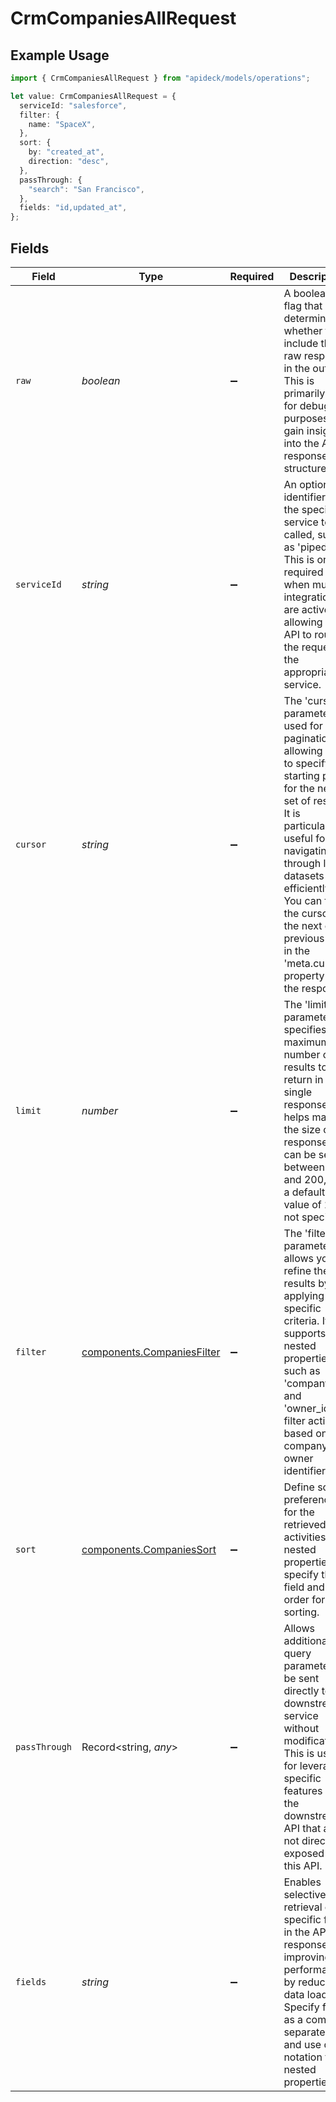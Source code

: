 # CrmCompaniesAllRequest

## Example Usage

```typescript
import { CrmCompaniesAllRequest } from "apideck/models/operations";

let value: CrmCompaniesAllRequest = {
  serviceId: "salesforce",
  filter: {
    name: "SpaceX",
  },
  sort: {
    by: "created_at",
    direction: "desc",
  },
  passThrough: {
    "search": "San Francisco",
  },
  fields: "id,updated_at",
};
```

## Fields

| Field                                                                                                                                                                                                                                                                                                     | Type                                                                                                                                                                                                                                                                                                      | Required                                                                                                                                                                                                                                                                                                  | Description                                                                                                                                                                                                                                                                                               | Example                                                                                                                                                                                                                                                                                                   |
| --------------------------------------------------------------------------------------------------------------------------------------------------------------------------------------------------------------------------------------------------------------------------------------------------------- | --------------------------------------------------------------------------------------------------------------------------------------------------------------------------------------------------------------------------------------------------------------------------------------------------------- | --------------------------------------------------------------------------------------------------------------------------------------------------------------------------------------------------------------------------------------------------------------------------------------------------------- | --------------------------------------------------------------------------------------------------------------------------------------------------------------------------------------------------------------------------------------------------------------------------------------------------------- | --------------------------------------------------------------------------------------------------------------------------------------------------------------------------------------------------------------------------------------------------------------------------------------------------------- |
| `raw`                                                                                                                                                                                                                                                                                                     | *boolean*                                                                                                                                                                                                                                                                                                 | :heavy_minus_sign:                                                                                                                                                                                                                                                                                        | A boolean flag that determines whether to include the raw response in the output. This is primarily used for debugging purposes to gain insights into the API's response structure.                                                                                                                       |                                                                                                                                                                                                                                                                                                           |
| `serviceId`                                                                                                                                                                                                                                                                                               | *string*                                                                                                                                                                                                                                                                                                  | :heavy_minus_sign:                                                                                                                                                                                                                                                                                        | An optional identifier for the specific service to be called, such as 'pipedrive'. This is only required when multiple integrations are active, allowing the API to route the request to the appropriate service.                                                                                         | salesforce                                                                                                                                                                                                                                                                                                |
| `cursor`                                                                                                                                                                                                                                                                                                  | *string*                                                                                                                                                                                                                                                                                                  | :heavy_minus_sign:                                                                                                                                                                                                                                                                                        | The 'cursor' parameter is used for pagination, allowing you to specify the starting point for the next set of results. It is particularly useful for navigating through large datasets efficiently. You can find the cursor for the next or previous page in the 'meta.cursors' property of the response. |                                                                                                                                                                                                                                                                                                           |
| `limit`                                                                                                                                                                                                                                                                                                   | *number*                                                                                                                                                                                                                                                                                                  | :heavy_minus_sign:                                                                                                                                                                                                                                                                                        | The 'limit' parameter specifies the maximum number of results to return in a single response. It helps manage the size of the response and can be set between 1 and 200, with a default value of 20 if not specified.                                                                                     |                                                                                                                                                                                                                                                                                                           |
| `filter`                                                                                                                                                                                                                                                                                                  | [components.CompaniesFilter](../../models/components/companiesfilter.md)                                                                                                                                                                                                                                  | :heavy_minus_sign:                                                                                                                                                                                                                                                                                        | The 'filter' parameter allows you to refine the results by applying specific criteria. It supports nested properties such as 'company_id' and 'owner_id' to filter activities based on company or owner identifiers.                                                                                      | {<br/>"name": "SpaceX"<br/>}                                                                                                                                                                                                                                                                              |
| `sort`                                                                                                                                                                                                                                                                                                    | [components.CompaniesSort](../../models/components/companiessort.md)                                                                                                                                                                                                                                      | :heavy_minus_sign:                                                                                                                                                                                                                                                                                        | Define sorting preferences for the retrieved activities. Use nested properties to specify the field and order for sorting.                                                                                                                                                                                | {<br/>"by": "created_at",<br/>"direction": "desc"<br/>}                                                                                                                                                                                                                                                   |
| `passThrough`                                                                                                                                                                                                                                                                                             | Record<string, *any*>                                                                                                                                                                                                                                                                                     | :heavy_minus_sign:                                                                                                                                                                                                                                                                                        | Allows additional query parameters to be sent directly to the downstream service without modification. This is useful for leveraging specific features of the downstream API that are not directly exposed by this API.                                                                                   | {<br/>"search": "San Francisco"<br/>}                                                                                                                                                                                                                                                                     |
| `fields`                                                                                                                                                                                                                                                                                                  | *string*                                                                                                                                                                                                                                                                                                  | :heavy_minus_sign:                                                                                                                                                                                                                                                                                        | Enables selective retrieval of specific fields in the API response, improving performance by reducing data load. Specify fields as a comma-separated list, and use dot notation for nested properties.                                                                                                    | id,updated_at                                                                                                                                                                                                                                                                                             |